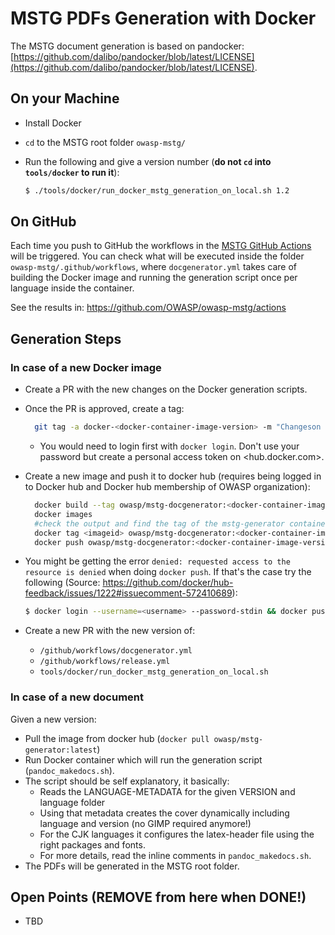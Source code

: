 # MSTG PDFs Generation with Docker

The MSTG document generation is based on pandocker: [https://github.com/dalibo/pandocker/blob/latest/LICENSE](https://github.com/dalibo/pandocker/blob/latest/LICENSE).

## On your Machine

- Install Docker
- `cd` to the MSTG root folder `owasp-mstg/`
- Run the following and give a version number (**do not `cd` into `tools/docker` to run it**):

    ```sh
    $ ./tools/docker/run_docker_mstg_generation_on_local.sh 1.2
    ```

## On GitHub

Each time you push to GitHub the workflows in the [MSTG GitHub Actions](https://github.com/OWASP/owasp-mstg/actions "MSTG GitHub Actions") will be triggered. You can check what will be executed inside the folder `owasp-mstg/.github/workflows`, where `docgenerator.yml` takes care of building the Docker image and running the generation script once per language inside the container.

See the results in: <https://github.com/OWASP/owasp-mstg/actions>

## Generation Steps

### In case of a new Docker image

- Create a PR with the new changes on the Docker generation scripts.
- Once the PR is approved, create a tag:

  ```sh
    git tag -a docker-<docker-container-image-version> -m "Changeson docker image"
  ```

  - You would need to login first with `docker login`. Don't use your password but create a personal access token on <hub.docker.com>.

- Create a new image and push it to docker hub (requires being logged in to Docker hub and Docker hub membership of OWASP organization):

  ```sh
    docker build --tag owasp/mstg-docgenerator:<docker-container-image-version> tools/docker/
    docker images
    #check the output and find the tag of the mstg-generator container image you created
    docker tag <imageid> owasp/mstg-docgenerator:<docker-container-image-version>
    docker push owasp/mstg-docgenerator:<docker-container-image-version>
  ```

- You might be getting the error `denied: requested access to the resource is denied` when doing `docker push`. If that's the case try the following (Source: <https://github.com/docker/hub-feedback/issues/1222#issuecomment-572410689>):

  ```bash
  $ docker login --username=<username> --password-stdin && docker push owasp/mstg-docgenerator:0.3
  ```

- Create a new PR with the new version of:
  - `/github/workflows/docgenerator.yml`
  - `/github/workflows/release.yml`
  - `tools/docker/run_docker_mstg_generation_on_local.sh`

### In case of a new document

Given a new version:

- Pull the image from docker hub (`docker pull owasp/mstg-generator:latest`)
- Run Docker container which will run the generation script (`pandoc_makedocs.sh`).
- The script should be self explanatory, it basically:
  - Reads the LANGUAGE-METADATA for the given VERSION and language folder
  - Using that metadata creates the cover dynamically including language and version (no GIMP required anymore!)
  - For the CJK languages it configures the latex-header file using the right packages and fonts.
  - For more details, read the inline comments in `pandoc_makedocs.sh`.
- The PDFs will be generated in the MSTG root folder.

## Open Points (REMOVE from here when DONE!)

- TBD

